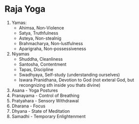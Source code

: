 # Raja Yoga

1. Yamas:
	- Ahimsa, Non-Violence
	- Satya, Truthfulness
	- Asteya, Non-stealnig
	- Brahmacharya, Non-lustfulness
	- Aparigraha, Non-possessiveness
2. Niyamas
	- Shuddha, Cleanliness
	- Santosha, Contentment
	- Tapas, Discipline
	- Swadhyaya, Self-study (understanding ourselves)
	- Iswara Pranidhana, Devotion to God (not exteral God, but recongnizing sth inside you thats divine)
3. Asana - Yoga Postures
4. Pranayama - Control of Breathing
5. Pratyahara - Sensory Withdrawal
6. Dharana - Focus
7. Dhyana - State of Meditation
8. Samadhi - Temporary Enlightenment



